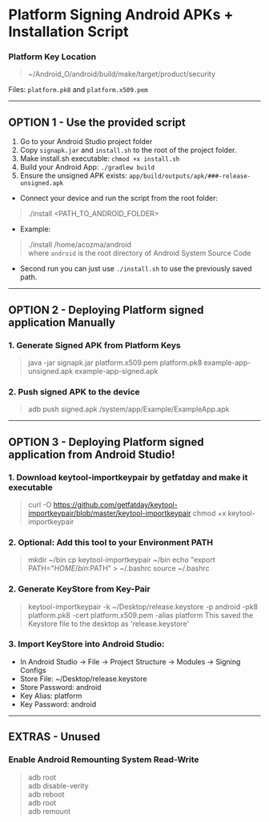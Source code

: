 
# Platform Signing Android APKs + Installation Script

### Platform Key Location
> ~/Android_O/android/build/make/target/product/security   

Files: `platform.pk8` and `platform.x509.pem`

---

## OPTION 1 - Use the provided script
1. Go to your Android Studio project folder
2. Copy `signapk.jar` and `install.sh` to the root of the project folder.
3. Make install.sh executable: `chmod +x install.sh`
3. Build your Android App: `./gradlew build`
4. Ensure the unsigned APK exists: `app/build/outputs/apk/###-release-unsigned.apk`
- Connect your device and run the script from the root folder:
> ./install <PATH_TO_ANDROID_FOLDER>
- Example:  
> ./install /home/acozma/android  
where `android` is the root directory of Android System Source Code
- Second run you can just use `./install.sh` to use the previously saved path.

---

## OPTION 2 - Deploying Platform signed application Manually
### 1. Generate Signed APK from Platform Keys
> java -jar signapk.jar platform.x509.pem platform.pk8 example-app-unsigned.apk example-app-signed.apk
### 2. Push signed APK to the device
> adb push signed.apk /system/app/Example/ExampleApp.apk

---

## OPTION 3 - Deploying Platform signed application from Android Studio!
### 1. Download keytool-importkeypair by getfatday and make it executable
> curl -O https://github.com/getfatday/keytool-importkeypair/blob/master/keytool-importkeypair
> chmod +x keytool-importkeypair
### 2. Optional: Add this tool to your Environment PATH
> mkdir ~/bin
> cp keytool-importkeypair ~/bin
> echo "export PATH="$HOME/bin:$PATH" > ~/.bashrc
> source ~/.bashrc
### 2. Generate KeyStore from Key-Pair
> keytool-importkeypair -k ~/Desktop/release.keystore -p android -pk8 platform.pk8 -cert platform.x509.pem -alias platform
This saved the Keystore file to the desktop as 'release.keystore'  
### 3. Import KeyStore into Android Studio:
- In Android Studio -> File -> Project Structure -> Modules -> Signing Configs
- Store File: ~/Desktop/release.keystore
- Store Password: android
- Key Alias: platform
- Key Password: android

---

## EXTRAS - Unused
### Enable Android Remounting System Read-Write
> adb root  
> adb disable-verity  
> adb reboot  
> adb root  
> adb remount  
